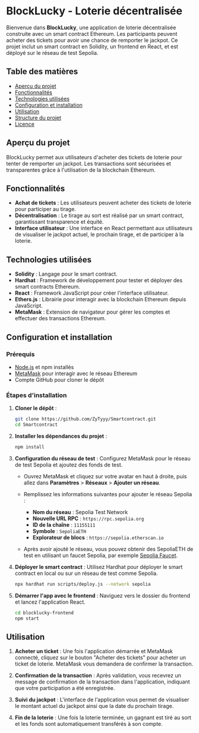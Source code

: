 # BlockLucky - Loterie décentralisée

Bienvenue dans **BlockLucky**, une application de loterie décentralisée construite avec un smart contract Ethereum. Les participants peuvent acheter des tickets pour avoir une chance de remporter le jackpot. Ce projet inclut un smart contract en Solidity, un frontend en React, et est déployé sur le réseau de test Sepolia.

## Table des matières
- [Aperçu du projet](#aperçu-du-projet)
- [Fonctionnalités](#fonctionnalités)
- [Technologies utilisées](#technologies-utilisées)
- [Configuration et installation](#configuration-et-installation)
- [Utilisation](#utilisation)
- [Structure du projet](#structure-du-projet)
- [Licence](#licence)

## Aperçu du projet
BlockLucky permet aux utilisateurs d'acheter des tickets de loterie pour tenter de remporter un jackpot. Les transactions sont sécurisées et transparentes grâce à l'utilisation de la blockchain Ethereum.

## Fonctionnalités
- **Achat de tickets** : Les utilisateurs peuvent acheter des tickets de loterie pour participer au tirage.
- **Décentralisation** : Le tirage au sort est réalisé par un smart contract, garantissant transparence et équité.
- **Interface utilisateur** : Une interface en React permettant aux utilisateurs de visualiser le jackpot actuel, le prochain tirage, et de participer à la loterie.

## Technologies utilisées
- **Solidity** : Langage pour le smart contract.
- **Hardhat** : Framework de développement pour tester et déployer des smart contracts Ethereum.
- **React** : Framework JavaScript pour créer l'interface utilisateur.
- **Ethers.js** : Librairie pour interagir avec la blockchain Ethereum depuis JavaScript.
- **MetaMask** : Extension de navigateur pour gérer les comptes et effectuer des transactions Ethereum.

## Configuration et installation

### Prérequis
- [Node.js](https://nodejs.org/) et npm installés
- [MetaMask](https://metamask.io/) pour interagir avec le réseau Ethereum
- Compte GitHub pour cloner le dépôt

### Étapes d'installation

1. **Cloner le dépôt** :
   ```bash
   git clone https://github.com/ZyTyyy/Smartcontract.git
   cd Smartcontract
   
2. **Installer les dépendances du projet** :
   ```bash
   npm install

3. **Configuration du réseau de test** : Configurez MetaMask pour le réseau de test Sepolia et ajoutez des fonds de test.

   - Ouvrez MetaMask et cliquez sur votre avatar en haut à droite, puis allez dans **Paramètres** > **Réseaux** > **Ajouter un réseau**.
   - Remplissez les informations suivantes pour ajouter le réseau Sepolia :
     - **Nom du réseau** : Sepolia Test Network
     - **Nouvelle URL RPC** : `https://rpc.sepolia.org`
     - **ID de la chaîne** : `11155111`
     - **Symbole** : `SepoliaETH`
     - **Explorateur de blocs** : `https://sepolia.etherscan.io`

   - Après avoir ajouté le réseau, vous pouvez obtenir des SepoliaETH de test en utilisant un faucet Sepolia, par exemple [Sepolia Faucet](https://faucet.sepolia.dev/).

4. **Déployer le smart contract** : Utilisez Hardhat pour déployer le smart contract en local ou sur un réseau de test comme Sepolia.

   ```bash
   npx hardhat run scripts/deploy.js --network sepolia

5. **Démarrer l'app avec le frontend** : Naviguez vers le dossier du frontend et lancez l'application React.

   ```bash
   cd blocklucky-frontend
   npm start

## Utilisation

1. **Acheter un ticket** : Une fois l'application démarrée et MetaMask connecté, cliquez sur le bouton "Acheter des tickets" pour acheter un ticket de loterie. MetaMask vous demandera de confirmer la transaction.

2. **Confirmation de la transaction** : Après validation, vous recevrez un message de confirmation de la transaction dans l'application, indiquant que votre participation a été enregistrée.

3. **Suivi du jackpot** : L'interface de l'application vous permet de visualiser le montant actuel du jackpot ainsi que la date du prochain tirage.

4. **Fin de la loterie** : Une fois la loterie terminée, un gagnant est tiré au sort et les fonds sont automatiquement transférés à son compte.
